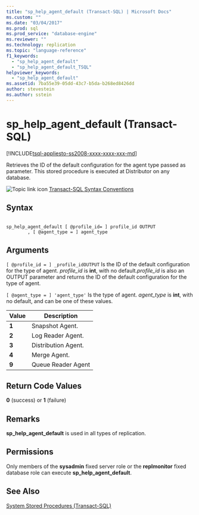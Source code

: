 ```yaml
---
title: "sp_help_agent_default (Transact-SQL) | Microsoft Docs"
ms.custom: ""
ms.date: "03/04/2017"
ms.prod: sql
ms.prod_service: "database-engine"
ms.reviewer: ""
ms.technology: replication
ms.topic: "language-reference"
f1_keywords: 
  - "sp_help_agent_default"
  - "sp_help_agent_default_TSQL"
helpviewer_keywords: 
  - "sp_help_agent_default"
ms.assetid: 7ba55e39-05dd-43c7-b5da-b268ed8426dd
author: stevestein
ms.author: sstein
---
```

# sp_help_agent_default (Transact-SQL)
[!INCLUDE[tsql-appliesto-ss2008-xxxx-xxxx-xxx-md](../../includes/tsql-appliesto-ss2008-xxxx-xxxx-xxx-md.md)]

  Retrieves the ID of the default configuration for the agent type passed as parameter. This stored procedure is executed at Distributor on any database.  
  
 ![Topic link icon](../../database-engine/configure-windows/media/topic-link.gif "Topic link icon") [Transact-SQL Syntax Conventions](../../t-sql/language-elements/transact-sql-syntax-conventions-transact-sql.md)  
  
## Syntax  
  
```  
  
sp_help_agent_default [ @profile_id= ] profile_id OUTPUT   
        , [ @agent_type = ] agent_type  
```  
  
## Arguments  
`[ @profile_id = ] _profile_idOUTPUT`
 Is the ID of the default configuration for the type of agent. *profile_id* is **int**, with no default.*profile_id* is also an OUTPUT parameter and returns the ID of the default configuration for the type of agent.  
  
`[ @agent_type = ] 'agent_type'`
 Is the type of agent. *agent_type* is **int**, with no default, and can be one of these values.  
  
|Value|Description|  
|-----------|-----------------|  
|**1**|Snapshot Agent.|  
|**2**|Log Reader Agent.|  
|**3**|Distribution Agent.|  
|**4**|Merge Agent.|  
|**9**|Queue Reader Agent|  
  
## Return Code Values  
 **0** (success) or **1** (failure)  
  
## Remarks  
 **sp_help_agent_default** is used in all types of replication.  
  
## Permissions  
 Only members of the **sysadmin** fixed server role or the **replmonitor** fixed database role can execute **sp_help_agent_default**.  
  
## See Also  
 [System Stored Procedures &#40;Transact-SQL&#41;](../../relational-databases/system-stored-procedures/system-stored-procedures-transact-sql.md)  
  
  

